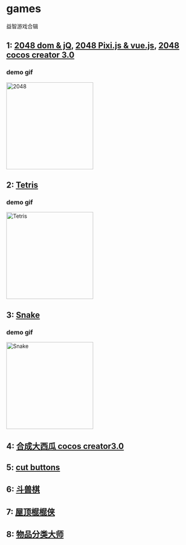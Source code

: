# games
益智游戏合辑

## 1: [2048 dom & jQ](https://github.com/benbenye/2048),  [2048 Pixi.js & vue.js](https://github.com/benbenye/2048/tree/pixi.js),  [2048 cocos creator 3.0](https://github.com/benbenye/2048/tree/cocos3.0-sensor)  

### demo gif
<img src="https://mmbiz.qpic.cn/mmbiz_gif/07qFzkU6Kn4AKh8nkdcISEibhLTJ2hbpJvPB5FvgMSibZPXBeTCUgHygotP7lGXNvbeFJWzQ9XIuYDlcXr81mYJQ/0?wx_fmt=gif" width="230" alt="2048">    
  
## 2: [Tetris](https://github.com/benbenye/games/tree/master/src/sites/pixi-Tetris) 
### demo gif
<img src="https://mmbiz.qpic.cn/mmbiz_gif/07qFzkU6Kn4AKh8nkdcISEibhLTJ2hbpJYZ9emD1tAdwqXTziaRomyIDllAM4xY49ibvH8gt09bptgPtkSicVRq69A/0?wx_fmt=gif" width="230" alt="Tetris">

## 3: [Snake](https://github.com/benbenye/games/tree/master/src/sites/snake) 

### demo gif
<img src="https://mmbiz.qpic.cn/mmbiz_gif/07qFzkU6Kn4HNFXI0KTiaCMZkian3MWgvgr3yUdYDlcHloF2WlZqFVfk7cVVxSicibTibBAgicOS06nuEezgT3hU5ZVg/640?wx_fmt=gif&tp=webp&wxfrom=5&wx_lazy=1" width="230" alt="Snake">

## 4: [合成大西瓜 cocos creator3.0](https://github.com/benbenye/daxigua)
## 5: [cut buttons](https://github.com/benbenye/buttonCut)

## 6: [斗兽棋](https://github.com/benbenye/Jungle)
## 7: [屋顶棍棍侠]()
## 8: [物品分类大师](https://github.com/benbenye/sortKing)
